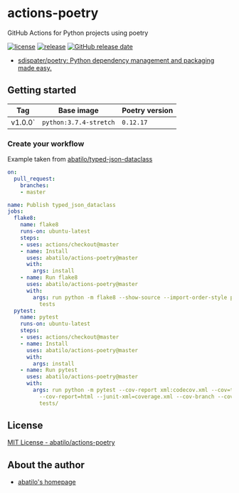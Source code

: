# actions-poetry
GitHub Actions for Python projects using poetry

[![license](https://img.shields.io/github/license/abatilo/actions-poetry.svg)](https://github.com/abatilo/actions-poetry/blob/master/LICENSE)
[![release](https://img.shields.io/github/release/abatilo/actions-poetry.svg)](https://github.com/abatilo/actions-poetry/releases/latest)
[![GitHub release date](https://img.shields.io/github/release-date/abatilo/actions-poetry.svg)](https://github.com/abatilo/actions-poetry/releases)

- [sdispater/poetry: Python dependency management and packaging made easy.](https://github.com/sdispater/poetry)

## Getting started

| Tag     | Base image             | Poetry version |
| ------  | ---------------------- | -------------- |
| v1.0.0`  | `python:3.7.4-stretch`   | `0.12.17`        |

### Create your workflow
Example taken from [abatilo/typed-json-dataclass](https://github.com/abatilo/typed-json-dataclass/blob/433fa994d3aafd733f491a04f99507739ce895f2/README.md)

```yaml
on:
  pull_request:
    branches:
    - master

name: Publish typed_json_dataclass
jobs:
  flake8:
    name: flake8
    runs-on: ubuntu-latest
    steps:
    - uses: actions/checkout@master
    - name: Install
      uses: abatilo/actions-poetry@master
      with:
        args: install
    - name: Run flake8
      uses: abatilo/actions-poetry@master
      with:
        args: run python -m flake8 --show-source --import-order-style pep8 typed_json_dataclass
          tests
  pytest:
    name: pytest
    runs-on: ubuntu-latest
    steps:
    - uses: actions/checkout@master
    - name: Install
      uses: abatilo/actions-poetry@master
      with:
        args: install
    - name: Run pytest
      uses: abatilo/actions-poetry@master
      with:
        args: run python -m pytest --cov-report xml:codecov.xml --cov=typed_json_dataclass
          --cov-report=html --junit-xml=coverage.xml --cov-branch --cov-fail-under=100
          tests/
```

## License

[MIT License - abatilo/actions-poetry]

[MIT License - abatilo/actions-poetry]: https://github.com/abatilo/actions-poetry/blob/master/LICENSE


## About the author

- [abatilo's homepage](https://www.aaronbatilo.dev/)
